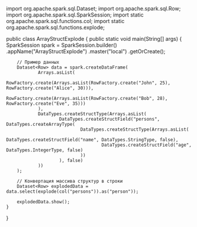 import org.apache.spark.sql.Dataset;
import org.apache.spark.sql.Row;
import org.apache.spark.sql.SparkSession;
import static org.apache.spark.sql.functions.col;
import static org.apache.spark.sql.functions.explode;

public class ArrayStructExplode {
    public static void main(String[] args) {
        SparkSession spark = SparkSession.builder()
                .appName("ArrayStructExplode")
                .master("local")
                .getOrCreate();

        // Пример данных
        Dataset<Row> data = spark.createDataFrame(
                Arrays.asList(
                        RowFactory.create(Arrays.asList(RowFactory.create("John", 25), RowFactory.create("Alice", 30))),
                        RowFactory.create(Arrays.asList(RowFactory.create("Bob", 28), RowFactory.create("Eve", 35)))
                ),
                DataTypes.createStructType(Arrays.asList(
                        DataTypes.createStructField("persons", DataTypes.createArrayType(
                                DataTypes.createStructType(Arrays.asList(
                                        DataTypes.createStructField("name", DataTypes.StringType, false),
                                        DataTypes.createStructField("age", DataTypes.IntegerType, false)
                                ))
                        ), false)
                ))
        );

        // Конвертация массива структур в строки
        Dataset<Row> explodedData = data.select(explode(col("persons")).as("person"));

        explodedData.show();
    }
}
